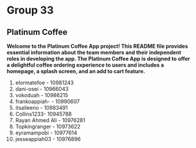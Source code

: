 # Group 33
## Platinum Coffee
**Welcome to the Platinum Coffee App project! This README file provides essential information about the team members and their independent roles in developing the app. The Platinum Coffee App is designed to offer a delightful coffee ordering experience to users and includes a homepage, a splash screen, and an add to cart feature.**

1. elormatefoe - 10981243 <br/>
2. dani-osei - 10966043 <br/>
3. vokoduah - 10986215 <br/>
4. frankoappiah- - 10990607 <br/>
5. itsaileeno - 10983491 <br/>
6. Collins1233- 10945788 <br/>
7. Rayan Ahmed Ali - 10976281 <br/>
8. Topkingranger - 10973622 <br/>
9. eyramampobi - 10977614 <br/>
10. jesseappiah03 - 10976896
